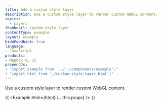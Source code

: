 ```yaml
---
title: Add a custom style layer
description: Use a custom style layer to render custom WebGL content.
topics:
  - Layers
thumbnail: custom-style-layer
contentType: example
layout: example
hideFeedback: true
language:
- JavaScript
products:
- Mapbox GL JS
prependJs:
- "import Example from '../../components/example';"
- "import html from './custom-style-layer.html';"
---
```


Use a custom style layer to render custom WebGL content.

{{ <Example html={html} {...this.props} /> }}
